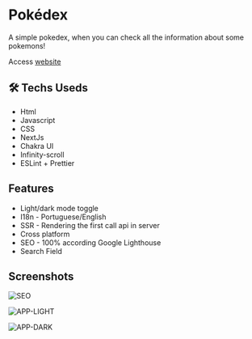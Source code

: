 
# Pokédex

A simple pokedex, when you can check all the information about some pokemons!

Access [website](https://pokedex-pi-henna.vercel.app/)




## 🛠 Techs Useds
* Html
* Javascript
* CSS
* NextJs
* Chakra UI
* Infinity-scroll
* ESLint + Prettier

## Features

- Light/dark mode toggle
- I18n - Portuguese/English
- SSR - Rendering the first call api in server
- Cross platform
- SEO - 100% according Google Lighthouse
- Search Field



## Screenshots

![SEO](https://i.imgur.com/QyiEKwU.png)

![APP-LIGHT](https://i.imgur.com/jkAp93k.png) 

![APP-DARK](https://i.imgur.com/COGWcyt.png)

